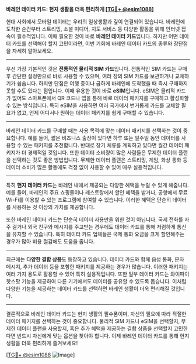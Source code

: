 **바레인 데이터 카드: 현지 생활을 더욱 편리하게 [[TG💪+ @esim1088](https://t.me/s/esim1088)]**

현대 사회에서 모바일 데이터는 우리의 일상생활과 깊이 연결되어 있습니다. 바레인에 도착한 순간부터 스트리밍, 소셜 미디어, 지도 서비스 등 다양한 활동을 위해 인터넷 접속이 필수적입니다. 이때 필요한 것이 바로 **바레인 데이터 카드**입니다. 하지만 어떤 데이터 카드를 선택해야 할지 고민이라면, 이번 기회에 바레인 데이터 카드의 종류와 장단점을 자세히 알아보세요.

---

우선 가장 기본적인 것은 **전통적인 물리적 SIM 카드**입니다. 전통적인 SIM 카드는 구매 후 간단한 설정만으로 바로 사용할 수 있으며, 여러 장의 SIM 카드를 보관하거나 교체하기가 쉽습니다. 하지만 단점은 여행 중이나 급하게 바레인에 도착했을 때 즉시 구매하지 못할 수도 있다는 점입니다. 이때 유용한 것이 바로 **eSIM**입니다. eSIM은 물리적 카드가 없어도 스마트폰에서 QR 코드나 앱을 통해 바로 데이터 패키지를 구매하고 활성화할 수 있는 방식입니다. 특히 eSIM을 사용하면 여러 국가에서 번거롭게 카드를 교체할 필요가 없고, 언제 어디서나 원하는 데이터 패키지를 쉽게 구매할 수 있습니다.

---

바레인 데이터 카드를 구매할 때는 사용 목적에 맞는 데이터 패키지를 선택하는 것이 중요합니다. 예를 들어, 짧은 비즈니스 출장이 있다면 하루 또는 일주일 동안 데이터를 사용할 수 있는 패키지를 추천합니다. 반대로 장기 체류를 계획하고 있다면 월간 데이터 패키지가 더 경제적일 것입니다. 또한 데이터 소비량이 많은 사람들은 무제한 데이터 플랜을 선택하는 것도 좋은 방법입니다. 무제한 데이터 플랜은 스트리밍, 게임, 화상 통화 등 데이터 소비가 많은 활동에도 걱정 없이 사용할 수 있어 매우 실용적입니다.

---

특히 **현지 데이터 카드**는 바레인 내에서 제공되는 다양한 혜택을 누릴 수 있게 해줍니다. 예를 들어, 바레인의 주요 쇼핑몰이나 레스토랑에서 할인 혜택을 받거나, 공항에서 무료 Wi-Fi를 이용할 수 있는 프로그램에 참여할 수 있습니다. 이러한 혜택은 단순히 데이터를 사용하는 것 이상의 가치를 제공합니다.

또한 바레인 데이터 카드는 단순히 데이터 사용만을 위한 것이 아닙니다. 국제 전화를 자주 걸거나 외국 친구와 메시지를 주고받는 경우에도 데이터 카드를 통해 저렴하게 통신을 유지할 수 있습니다. 특히 데이터 카드 업체들은 국제 통화 요금을 크게 할인해주는 경우가 많아 비용 절감에도 도움을 줍니다.

---

최근에는 **다양한 결합 상품**도 등장하고 있습니다. 데이터 카드와 함께 음성 통화, 문자 메시지, 추가 데이터 등을 포함한 패키지를 제공하는 경우가 많습니다. 이러한 패키지는 여러 가지 용도로 활용할 수 있어 특히 실용적입니다. 또한 일부 데이터 카드는 와이파이 핫스팟 기능을 제공하여 다른 기기에서도 데이터를 공유할 수 있도록 돕습니다. 이처럼 다양한 기능을 제공하는 데이터 카드를 선택하면 바레인 생활이 더욱 편리해질 것입니다.

---

결론적으로 바레인 데이터 카드는 현지 생활의 필수품이며, 자신의 필요에 따라 적절한 데이터 패키지를 선택하는 것이 중요합니다. 물리적 SIM 카드나 eSIM을 선택할지, 무제한 데이터 플랜을 사용할지, 혹은 추가 혜택을 제공하는 결합 상품을 선택할지 고민한다면 반드시 자신에게 맞는 옵션을 찾아야 합니다. 이제 바레인 데이터 카드를 통해 현지 생활을 더욱 편리하게 즐겨보세요!

[[TG💪+ @esim1088](https://t.me/s/esim1088) ![Image](https://i.postimg.cc/Y0z9fWf4/image.png)]